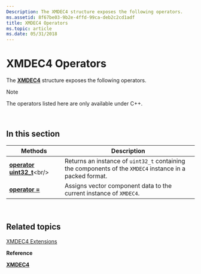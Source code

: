 ```yaml
---
Description: The XMDEC4 structure exposes the following operators.
ms.assetid: 8f67be03-9b2e-4ffd-99ca-deb2c2cd1adf
title: XMDEC4 Operators
ms.topic: article
ms.date: 05/31/2018
---
```


# XMDEC4 Operators

The [**XMDEC4**](https://msdn.microsoft.com/en-us/library/Ee419431(v=VS.85).aspx) structure exposes the following operators.

> [!Note]  
> The operators listed here are only available under C++.

 

## In this section



| Methods                                                           | Description                                                                                                          |
|-------------------------------------------------------------------|----------------------------------------------------------------------------------------------------------------------|
| [**operator uint32\_t**](https://msdn.microsoft.com/en-us/library/Hh437945(v=VS.85).aspx)<br/> | Returns an instance of `uint32_t` containing the components of the `XMDEC4` instance in a packed format. <br/> |
| [**operator =**](xmdec4-operator-eq.md)<br/>               | Assigns vector component data to the current instance of `XMDEC4`. <br/>                                       |



 

## Related topics

<dl> <dt>

[XMDEC4 Extensions](ovw-xmdec4-extensions.md)
</dt> <dt>

**Reference**
</dt> <dt>

[**XMDEC4**](https://msdn.microsoft.com/en-us/library/Ee419431(v=VS.85).aspx)
</dt> </dl>

 

 




